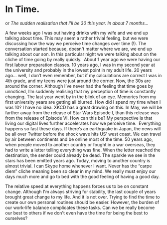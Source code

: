 # In Time.

or *The sudden realisation that I'll be 30 this year. In about 7 months…*

A few weeks ago I was out having drinks with my wife and we end up talking about time. This may seem a rather trivial feeling, but we were discussing how the way we perceive time changes over time (!).
The conversation started because, doesn't matter where we are, we end up talking about our son. In this particular night we were talking about on the cliche of time going by really quickly. 
About 1 year ago we were having our first labour preparation classes. 10 years ago, I was in my second year at the university and probably in the lowest point in my adult life. 20 years ago… well, I don’t even remember, but if my calculations are correct I was in 4th grade, and my teens were just around the corner.
Now, the 30s are around the corner. Although I’ve never had the feeling that time goes by unnoticed, I’m suddenly realising that my perception of time is constantly changing. The last year went by in the blink of an eye. Memories from my first university years are getting all blurred. How did I spend my time when I was 10? I have no idea.
XKCD has a great drawing on this. In May, we will be farther away from the release of Star Wars Episode I, than this release was from the release of Episode VI. How can this be? My perspective is that living our digital lives further accelerates how we perceive time. 
Everything happens so fast these days. If there’s an earthquake in Japan, the news will be all over Twitter before the shock wave hits US’ west coast. We can travel by air between continents and be online most of the time. 50 years ago, when people moved to another country or fought in a war overseas, they had to write a letter telling everything was fine. When the letter reached the destination, the sender could already be dead. The sparkle we see in the stars has been emitted years ago. Today, moving to another country is almost trivial. I can Skype home whenever I want.
Never has the “carpe diem” cliche meaning been so clear in my mind. We really must enjoy our days much more and go to bed with the good feeling of having a good day.

The relative speed at everything happens forces us to be on constant change. Although I'm always striving for stability, the last couple of years brought great change to my life. And it is not over. Trying to find the time to create our own personal routines should be easier. However, the burden of our work-life balance complicates these tasks. Can we be really become our best to others if we don't even have the time for being the best to ourselves?


